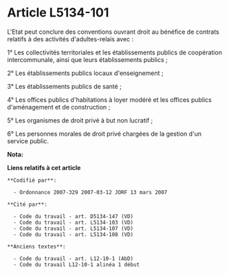 # Article L5134-101

L'Etat peut conclure des conventions ouvrant droit au bénéfice de contrats relatifs à des activités d'adultes-relais avec :

1° Les collectivités territoriales et les établissements publics de coopération intercommunale, ainsi que leurs
établissements publics ;

2° Les établissements publics locaux d'enseignement ;

3° Les établissements publics de santé ;

4° Les offices publics d'habitations à loyer modéré et les offices publics d'aménagement et de construction ;

5° Les organismes de droit privé à but non lucratif ;

6° Les personnes morales de droit privé chargées de la gestion d'un service public.

**Nota:**



**Liens relatifs à cet article**

	**Codifié par**:

	  - Ordonnance 2007-329 2007-03-12 JORF 13 mars 2007

	**Cité par**:

	  - Code du travail - art. D5134-147 (VD)
	  - Code du travail - art. L5134-103 (VD)
	  - Code du travail - art. L5134-107 (VD)
	  - Code du travail - art. L5134-108 (VD)

	**Anciens textes**:

	  - Code du travail - art. L12-10-1 (AbD)
	  - Code du travail L12-10-1 alinéa 1 début
